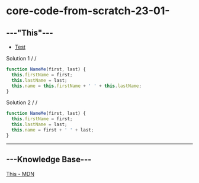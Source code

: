 # core-code-from-scratch-23-01-

## ---"This"---

* [Test](https://www.codewars.com/kata/547c71fdc5b2b38db1000098/train/javascript)

Solution 1 / /

``` javascript
function NameMe(first, last) { 
  this.firstName = first;
  this.lastName = last;
  this.name = this.firstName + ' ' + this.lastName;
}
```

Solution 2 / /

``` javascript
function NameMe(first, last) { 
  this.firstName = first;
  this.lastName = last;
  this.name = first + ' ' + last;
}
```

---
## ---Knowledge Base---
[This - MDN](https://developer.mozilla.org/es/docs/Web/JavaScript/Reference/Operators/this)
